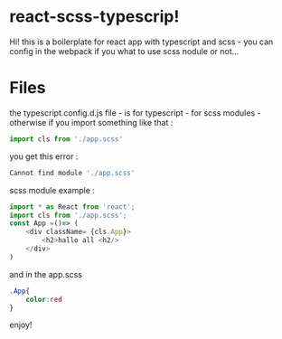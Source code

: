 # react-scss-typescrip!

Hi! this is a boilerplate for react app with typescript and scss - you can config in the webpack if you what to use scss nodule or not...


# Files
the typescript.config.d.js file - is for typescript - for scss modules - otherwise if you import something like that : 
```javascript
import cls from './app.scss' 
```
you get this error : 
```javascript
Cannot find module './app.scss'
```
scss module example :
```javascript
import * as React from 'react';
import cls from './app.scss';
const App =()=> (
	<div className= {cls.App}>
		<h2>hallo all <h2/>
	</div>
)
```
and in the app.scss 
```css
.App{
	color:red
}
```
enjoy!
